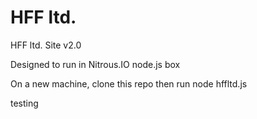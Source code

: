 HFF ltd.
======

HFF ltd. Site v2.0

Designed to run in Nitrous.IO node.js box

On a new machine, clone this repo then run node hffltd.js

testing